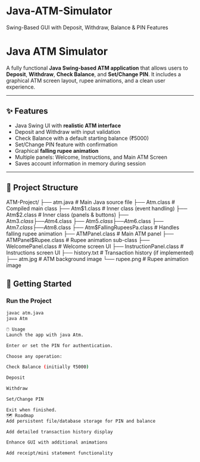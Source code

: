 # Java-ATM-Simulator
Swing-Based GUI with Deposit, Withdraw, Balance &amp; PIN Features
# Java ATM Simulator

A fully functional **Java Swing-based ATM application** that allows users to **Deposit**, **Withdraw**, **Check Balance**, and **Set/Change PIN**. It includes a graphical ATM screen layout, rupee animations, and a clean user experience.

---

## ✨ Features

- Java Swing UI with **realistic ATM interface**
- Deposit and Withdraw with input validation
- Check Balance with a default starting balance (₹5000)
- Set/Change PIN feature with confirmation
- Graphical **falling rupee animation**
- Multiple panels: Welcome, Instructions, and Main ATM Screen
- Saves account information in memory during session

---

## 📁 Project Structure

ATM-Project/
├── atm.java # Main Java source file
├── Atm.class # Compiled main class
├── Atm$1.class # Inner class (event handling)
├── Atm$2.class # Inner class (panels & buttons)
├── Atm$3.class
├── Atm$4.class
├── Atm$5.class
├── Atm$6.class
├── Atm$7.class
├── Atm$8.class
├── Atm$FallingRupeesPa.class # Handles falling rupee animation
├── ATMPanel.class # Main ATM panel
├── ATMPanel$Rupee.class # Rupee animation sub-class
├── WelcomePanel.class # Welcome screen UI
├── InstructionPanel.class # Instructions screen UI
├── history.txt # Transaction history (if implemented)
├── atm.jpg # ATM background image
└── rupee.png # Rupee animation image

## 🚀 Getting Started

### Run the Project
```bash
javac atm.java
java Atm

🖱️ Usage
Launch the app with java Atm.

Enter or set the PIN for authentication.

Choose any operation:

Check Balance (initially ₹5000)

Deposit

Withdraw

Set/Change PIN

Exit when finished.
🗺️ Roadmap
Add persistent file/database storage for PIN and balance

Add detailed transaction history display

Enhance GUI with additional animations

Add receipt/mini statement functionality
